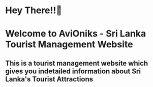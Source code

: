 <h1>Hey There!!🌝</h1>
<h1>Welcome to AviOniks - Sri Lanka Tourist Management Website</h1>
<h2>This is a tourist management website which gives you indetailed information about Sri Lanka's Tourist Attractions</h2>

